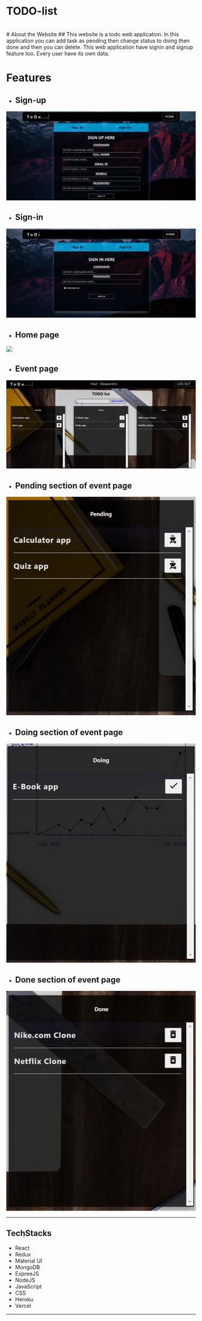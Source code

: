 # TODO-list
<br>
# About the Website
## This website is a todo web application. In this application you can add task as pending then change status to doing then done and then you can delete. This web application have signin and signup feature too. Every user have its own data.
<br>

# Features

* ##  Sign-up
<img src="./images/signup.png"/>
<br />

* ##  Sign-in
<img src="./images/signin.png"/>
<br />

* ##  Home page
<img src="./images/homepage.png"/>
<br />

* ##  Event page
<img src="./images/todopage.png"/>
<br />

* ##  Pending section of event page
<img src="./images/pending.png"/>
<br />

* ##  Doing section of event page
<img src="./images/doing.png"/>
<br />

* ##  Done section of event page
<img src="./images/done.png"/>
<br />

<hr />

## TechStacks
* React
* Redux
* Material UI
* MongoDB
* ExpreeJS
* NodeJS
* JavaScript
* CSS
* Heroku
* Vercel

<hr />







